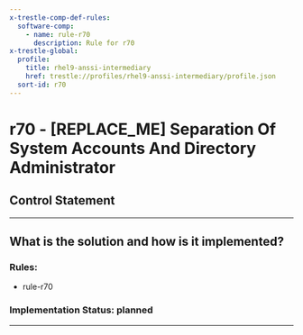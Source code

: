 ```yaml
---
x-trestle-comp-def-rules:
  software-comp:
    - name: rule-r70
      description: Rule for r70
x-trestle-global:
  profile:
    title: rhel9-anssi-intermediary
    href: trestle://profiles/rhel9-anssi-intermediary/profile.json
  sort-id: r70
---
```


# r70 - \[REPLACE_ME\] Separation Of System Accounts And Directory Administrator

## Control Statement

______________________________________________________________________

## What is the solution and how is it implemented?

<!-- For implementation status enter one of: implemented, partial, planned, alternative, not-applicable -->

<!-- Note that the list of rules under ### Rules: is read-only and changes will not be captured after assembly to JSON -->

<!-- Add control implementation description here for control: r70 -->

### Rules:

  - rule-r70

### Implementation Status: planned

______________________________________________________________________

